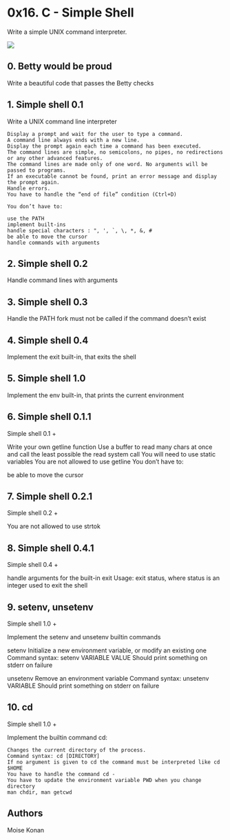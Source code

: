 # 0x16. C - Simple Shell

Write a simple UNIX command interpreter.

![](https://s3.amazonaws.com/intranet-projects-files/holbertonschool-low_level_programming/235/shell.jpeg)

## 0. Betty would be proud

Write a beautiful code that passes the Betty checks

## 1. Simple shell 0.1

Write a UNIX command line interpreter

	Display a prompt and wait for the user to type a command.
	A command line always ends with a new line.
	Display the prompt again each time a command has been executed.
	The command lines are simple, no semicolons, no pipes, no redirections or any other advanced features.
	The command lines are made only of one word. No arguments will be passed to programs.
	If an executable cannot be found, print an error message and display the prompt again.
	Handle errors.
	You have to handle the “end of file” condition (Ctrl+D)

	You don’t have to:

	use the PATH
	implement built-ins
	handle special characters : ", ', `, \, *, &, #
	be able to move the cursor
	handle commands with arguments

## 2. Simple shell 0.2

Handle command lines with arguments

## 3. Simple shell 0.3

Handle the PATH
fork must not be called if the command doesn’t exist

## 4. Simple shell 0.4

Implement the exit built-in, that exits the shell

## 5. Simple shell 1.0

Implement the env built-in, that prints the current environment

## 6. Simple shell 0.1.1

Simple shell 0.1 +

Write your own getline function
Use a buffer to read many chars at once and call the least possible the read system call
You will need to use static variables
You are not allowed to use getline
You don’t have to:

be able to move the cursor

## 7. Simple shell 0.2.1

Simple shell 0.2 +

You are not allowed to use strtok

## 8. Simple shell 0.4.1

Simple shell 0.4 +

handle arguments for the built-in exit
Usage: exit status, where status is an integer used to exit the shell

## 9. setenv, unsetenv

Simple shell 1.0 +

Implement the setenv and unsetenv builtin commands

setenv
	Initialize a new environment variable, or modify an existing one
	Command syntax: setenv VARIABLE VALUE
	Should print something on stderr on failure

unsetenv
	Remove an environment variable
	Command syntax: unsetenv VARIABLE
	Should print something on stderr on failure

## 10. cd

Simple shell 1.0 +

Implement the builtin command cd:

	Changes the current directory of the process.
	Command syntax: cd [DIRECTORY]
	If no argument is given to cd the command must be interpreted like cd $HOME
	You have to handle the command cd -
	You have to update the environment variable PWD when you change directory
	man chdir, man getcwd

## Authors

Moise Konan
